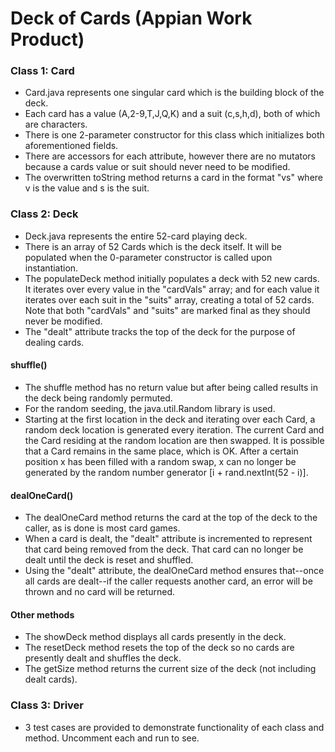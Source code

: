 # Deck of Cards (Appian Work Product)

### Class 1: Card
- Card.java represents one singular card which is the building block of the deck. 
- Each card has a value (A,2-9,T,J,Q,K) and a suit (c,s,h,d), both of which are characters. 
- There is one 2-parameter constructor for this class which initializes both aforementioned fields. 
- There are accessors for each attribute, however there are no mutators because a cards value or suit should never need to be modified. 
- The overwritten toString method returns a card in the format "vs" where v is the value and s is the suit.

### Class 2: Deck

- Deck.java represents the entire 52-card playing deck.
- There is an array of 52 Cards which is the deck itself. It will be populated when the 0-parameter constructor is called upon instantiation.
- The populateDeck method initially populates a deck with 52 new cards. It iterates over every value in the "cardVals" array; and for each value it iterates over each suit in the "suits" array, creating a total of 52 cards. Note that both "cardVals" and "suits" are marked final as they should never be modified.
- The "dealt" attribute tracks the top of the deck for the purpose of dealing cards.

#### shuffle()

- The shuffle method has no return value but after being called results in the deck being randomly permuted. 
- For the random seeding, the java.util.Random library is used.
- Starting at the first location in the deck and iterating over each Card, a random deck location is generated every iteration. The current Card and the Card residing at the random location are then swapped. It is possible that a Card remains in the same place, which is OK. After a certain position x has been filled with a random swap, x can no longer be generated by the random number generator [i + rand.nextInt(52 - i)]. 

#### dealOneCard()

- The dealOneCard method returns the card at the top of the deck to the caller, as is done is most card games.
- When a card is dealt, the "dealt" attribute is incremented to represent that card being removed from the deck. That card can no longer be dealt until the deck is reset and shuffled. 
- Using the "dealt" attribute, the dealOneCard method ensures that--once all cards are dealt--if the caller requests another card, an error will be thrown and no card will be returned.

#### Other methods
- The showDeck method displays all cards presently in the deck.
- The resetDeck method resets the top of the deck so no cards are presently dealt and shuffles the deck.
- The getSize method returns the current size of the deck (not including dealt cards).


### Class 3: Driver

- 3 test cases are provided to demonstrate functionality of each class and method. Uncomment each and run to see.

